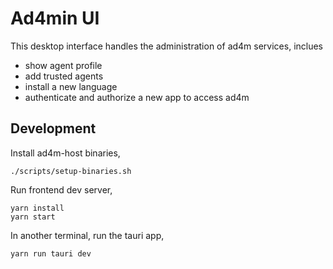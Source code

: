# Ad4min UI

This desktop interface handles the administration of ad4m services, inclues

- show agent profile
- add trusted agents
- install a new language
- authenticate and authorize a new app to access ad4m

## Development

Install ad4m-host binaries,

```shell
./scripts/setup-binaries.sh
```

Run frontend dev server,

```shell
yarn install
yarn start
```

In another terminal, run the tauri app,

```shell
yarn run tauri dev
```
